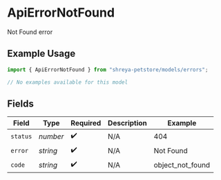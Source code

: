 # ApiErrorNotFound

Not Found error

## Example Usage

```typescript
import { ApiErrorNotFound } from "shreya-petstore/models/errors";

// No examples available for this model
```

## Fields

| Field              | Type               | Required           | Description        | Example            |
| ------------------ | ------------------ | ------------------ | ------------------ | ------------------ |
| `status`           | *number*           | :heavy_check_mark: | N/A                | 404                |
| `error`            | *string*           | :heavy_check_mark: | N/A                | Not Found          |
| `code`             | *string*           | :heavy_check_mark: | N/A                | object_not_found   |
